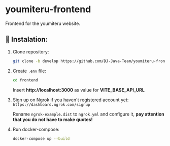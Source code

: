 # youmiteru-frontend
Frontend for the youmiteru website.

## 🔧 Instalation:
1. Clone repository:
   
    ```bash
    git clone -b develop https://github.com/DJ-Java-Team/youmiteru-frontend.git
    ```
2. Create `.env` file:
   ```bash
   cd frontend
   ```
   Insert **http://localhost:3000** as value for **VITE_BASE_API_URL**
3. Sign up on Ngrok if you haven't registered account yet: `https://dashboard.ngrok.com/signup`

   Rename `ngrok-example.dist` to `ngrok.yml` and configure it, **pay attention that you do not have to make quotes!**
5. Run docker-compose:
   ```bash
   docker-compose up --build   
   ```
